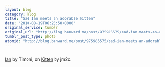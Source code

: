 ```yaml
---
layout: blog
category: blog
title: "Sad Ian meets an adorable kitten"
date: "2010-08-19T06:23:50+0000"
original_service: tumblr
original_url: "http://blog.benward.me/post/975985575/sad-ian-meets-an-adorable"
tumblr_post_type: photo
atomid: "http://blog.benward.me/post/975985575/sad-ian-meets-an-adorable"
---
```

<figure class="photo">
  <img src="http://benward.me/res/tumblr/media/975985575/0.jpg" alt="">
</figure>

[Ian](http://www.flickr.com/photos/timoni/4895499251/) by Timoni, on [Kitten](http://www.flickr.com/photos/jm2c/3677835375/) by jm2c.